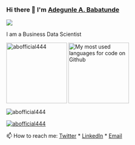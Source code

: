 ### Hi there 👋 I'm [Adegunle A. Babatunde](https://www.linkedin.com/in/abofficialng/)   

[![](https://enkahcw3aqjzlyp.m.pipedream.net/?key=gh-abofficial444&label=visitors&color=grey&style=flat)](https://github.com/abofficial444)

I am a Business Data Scientist

<div>
  <p>
    <img height="160" align="center" src="https://github-readme-stats.vercel.app/api?username=abofficial444&show_icons=true&locale=en&default&count_private=true&theme=react" alt="abofficial444" />
    <img height="160" align="center" src="https://github-readme-stats.vercel.app/api/top-langs/?username=abofficial444&layout=compact&count_private=true&theme=react" alt="My most used languages for code on Github" />
  </p>
  <p>
    <img align="center" src="https://github-readme-streak-stats.herokuapp.com/?user=abofficial444&theme=blood-dark&background=000000" alt="abofficial444" />
  </p>
</div>

<p align="left"><a href="https://github.com/ryo-ma/github-profile-trophy"><img src="https://github-profile-trophy.vercel.app/?username=abofficial444&row=1&no-bg=true" alt="abofficial444"/></a></p>

📫 How to reach me: [Twitter](https://twitter.com/abofficial_ng) * [LinkedIn](https://www.linkedin.com/in/abofficialng/) * [Email](mailto:aadegunle@icloud.com)

